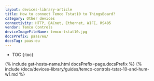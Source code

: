 ```yaml
---
layout: devices-library-article
title: How to connect Temco Tstat10 to ThingsBoard?
category: Other devices
connectivity: HTTP, BACnet, Ethernet, WIFI, RS485
vendor: Temco Controls
deviceImageFileName: temco-tstat10.jpg
docsPrefix: paas/eu/
docsTag: paas-eu
---
```



* TOC
{:toc}

{% include get-hosts-name.html docsPrefix=page.docsPrefix %}
{% include /docs/devices-library/guides/temco-controls-tstat-10-and-hum-w1.md %}
